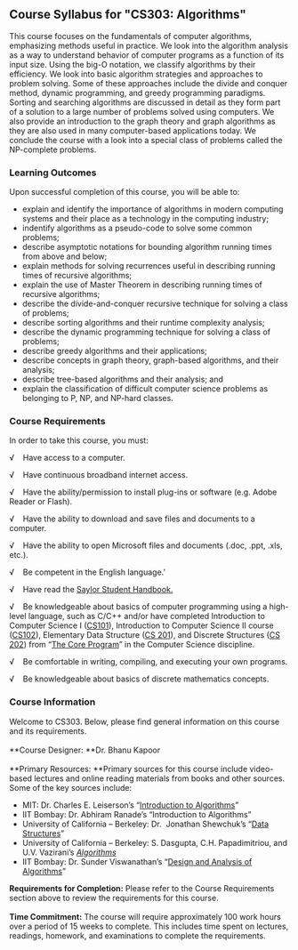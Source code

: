 Course Syllabus for "CS303: Algorithms"
---------------------------------------

This course focuses on the fundamentals of computer algorithms,
emphasizing methods useful in practice. We look into the algorithm
analysis as a way to understand behavior of computer programs as a
function of its input size. Using the big-O notation, we classify
algorithms by their efficiency. We look into basic algorithm strategies
and approaches to problem solving. Some of these approaches include the
divide and conquer method, dynamic programming, and greedy programming
paradigms. Sorting and searching algorithms are discussed in detail as
they form part of a solution to a large number of problems solved using
computers. We also provide an introduction to the graph theory and graph
algorithms as they are also used in many computer-based applications
today. We conclude the course with a look into a special class of
problems called the NP-complete problems.

### Learning Outcomes

Upon successful completion of this course, you will be able to:  

-   explain and identify the importance of algorithms in modern
    computing systems and their place as a technology in the computing
    industry;
-   indentify algorithms as a pseudo-code to solve some common problems;
-   describe asymptotic notations for bounding algorithm running times
    from above and below;
-   explain methods for solving recurrences useful in describing running
    times of recursive algorithms;
-   explain the use of Master Theorem in describing running times of
    recursive algorithms;
-   describe the divide-and-conquer recursive technique for solving a
    class of problems;
-   describe sorting algorithms and their runtime complexity analysis;
-   describe the dynamic programming technique for solving a class of
    problems;
-   describe greedy algorithms and their applications;
-   describe concepts in graph theory, graph-based algorithms, and their
    analysis;
-   describe tree-based algorithms and their analysis; and
-   explain the classification of difficult computer science problems as
    belonging to P, NP, and NP-hard classes.

### Course Requirements

In order to take this course, you must:  
  
 √    Have access to a computer.  
  
 √    Have continuous broadband internet access.  
  
 √    Have the ability/permission to install plug-ins or software (e.g.
Adobe Reader or Flash).  
  
 √    Have the ability to download and save files and documents to a
computer.  
  
 √    Have the ability to open Microsoft files and documents (.doc,
.ppt, .xls, etc.).  
  
 √    Be competent in the English language.'  
  
 √    Have read the [Saylor Student
Handbook.](https://resources.saylor.org/wwwresources/archived/site/wp-content/uploads/2012/05/Saylor-StudentHandbook.pdf)  
  
 √    Be knowledgeable about basics of computer programming using a
high-level language, such as C/C++ and/or have completed Introduction to
Computer Science I ([CS101](http://www.saylor.org/courses/cs101/)),
Introduction to Computer Science II course
([CS102](http://www.saylor.org/courses/cs102/)), Elementary Data
Structure ([CS 201](http://www.saylor.org/courses/cs201/)), and Discrete
Structures ([CS 202](http://www.saylor.org/courses/cs202/)) from “[The
Core Program](http://www.saylor.org/majors/computer-science/)” in the
Computer Science discipline.  
  
 √    Be comfortable in writing, compiling, and executing your own
programs.  
  
 √    Be knowledgeable about basics of discrete mathematics concepts.

### Course Information

Welcome to CS303. Below, please find general information on this course
and its requirements.     
    
 **Course Designer: **Dr. Bhanu Kapoor  
    
 **Primary Resources: **Primary sources for this course include
video-based lectures and online reading materials from books and other
sources. Some of the key sources include:

-   MIT: Dr. Charles E. Leiserson’s “[Introduction to
    Algorithms](http://ocw.mit.edu/courses/electrical-engineering-and-computer-science/6-046j-introduction-to-algorithms-sma-5503-fall-2005/)”
-   IIT Bombay: Dr. Abhiram Ranade’s “Introduction to Algorithms”
-   University of California – Berkeley: Dr.  Jonathan Shewchuk’s “[Data
    Structures](http://www.cs.berkeley.edu/~jrs/61b/)”
-   University of California – Berkeley: S. Dasgupta, C.H.
    Papadimitriou, and U.V. Vazirani’s
    [*Algorithms*](http://www.cs.berkeley.edu/~vazirani/algorithms/)
-   IIT Bombay: Dr. Sunder Viswanathan’s “[Design and Analysis of
    Algorithms](http://nptel.iitm.ac.in/video.php?subjectId=106101060)”

**Requirements for Completion:** Please refer to the Course Requirements
section above to review the requirements for this course.  
    
 **Time Commitment:** The course will require approximately 100 work
hours over a period of 15 weeks to complete. This includes time spent on
lectures, readings, homework, and examinations to complete the
requirements.  
    

